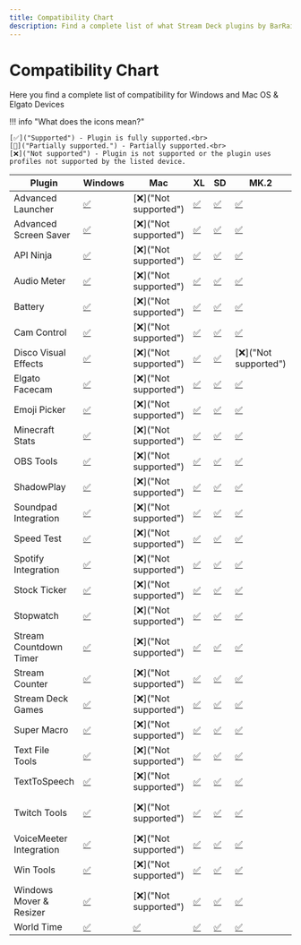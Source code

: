 ```yaml
---
title: Compatibility Chart
description: Find a complete list of what Stream Deck plugins by BarRaider is supported on your Elgato device for both Windows and Mac and see if ur system is supported!
---
```


<style>
.md-typeset table:not([class]) th {
    min-width: 0rem;
}
</style>
# Compatibility Chart
Here you find a complete list of compatibility for Windows and Mac OS & Elgato Devices

!!! info "What does the icons mean?"

    [✅]("Supported") - Plugin is fully supported.<br>
    [🔅]("Partially supported.") - Partially supported.<br>
    [❌]("Not supported") - Plugin is not supported or the plugin uses profiles not supported by the listed device.

| Plugin                  | Windows | Mac | XL  | SD  | MK.2 | Mini | Plus | Pedal | Mobile |
| ----------------------- | ------- | --- | --- | --- | ---- | ---- | ---- | ----- | ------ |
| Advanced Launcher       | [✅]("Supported")    | [❌]("Not supported")| [✅]("Supported")| [✅]("Supported")| [✅]("Supported") | [✅]("Supported") | [✅]("Supported") | [✅]("Supported")  | [✅]("Supported")  |
| Advanced Screen Saver   | [✅]("Supported")    | [❌]("Not supported")| [✅]("Supported")| [✅]("Supported")| [✅]("Supported") | [✅]("Supported") | [✅]("Supported") | [✅]("Supported")  | [✅]("Supported")  |
| API Ninja               | [✅]("Supported")    | [❌]("Not supported")| [✅]("Supported")| [✅]("Supported")| [✅]("Supported") | [✅]("Supported") | [✅]("Supported") | [✅]("Supported")  | [✅]("Supported")  |
| Audio Meter             | [✅]("Supported")    | [❌]("Not supported")| [✅]("Supported")| [✅]("Supported")| [✅]("Supported") | [✅]("Supported") | [✅]("Supported") | [✅]("Supported")  | [✅]("Supported")  |
| Battery                 | [✅]("Supported")    | [❌]("Not supported")| [✅]("Supported")| [✅]("Supported")| [✅]("Supported") | [✅]("Supported") | [✅]("Supported") | [✅]("Supported")  | [✅]("Supported")  |
| Cam Control             | [✅]("Supported")    | [❌]("Not supported")| [✅]("Supported")| [✅]("Supported")| [✅]("Supported") | [✅]("Supported") | [✅]("Supported") | [✅]("Supported")  | [✅]("Supported")  |
| Disco Visual Effects    | [✅]("Supported")    | [❌]("Not supported")| [✅]("Supported")| [✅]("Supported")| [❌]("Not supported") | [✅]("Supported") | [❌]("Not supported") | [❌]("Not supported")  | [❌]("Not supported")  |
| Elgato Facecam          | [✅]("Supported")    | [❌]("Not supported")| [✅]("Supported")| [✅]("Supported")| [✅]("Supported") | [✅]("Supported") | [✅]("Supported") | [✅]("Supported")  | [✅]("Supported")  |
| Emoji Picker            | [✅]("Supported")    | [❌]("Not supported")| [✅]("Supported")| [✅]("Supported")| [✅]("Supported") | [✅]("Supported") | [✅]("Supported") | [✅]("Supported")  | [✅]("Supported")  |
| Minecraft Stats         | [✅]("Supported")    | [❌]("Not supported")| [✅]("Supported")| [✅]("Supported")| [✅]("Supported") | [✅]("Supported") | [✅]("Supported") | [✅]("Supported")  | [✅]("Supported")  |
| OBS Tools               | [✅]("Supported")    | [❌]("Not supported")| [✅]("Supported")| [✅]("Supported")| [✅]("Supported") | [✅]("Supported") | [✅]("Supported") | [✅]("Supported")  | [✅]("Supported")  |
| ShadowPlay              | [✅]("Supported")    | [❌]("Not supported")| [✅]("Supported")| [✅]("Supported")| [✅]("Supported") | [✅]("Supported") | [✅]("Supported") | [✅]("Supported")  | [✅]("Supported")  |
| Soundpad Integration    | [✅]("Supported")    | [❌]("Not supported")| [✅]("Supported")| [✅]("Supported")| [✅]("Supported") | [✅]("Supported") | [✅]("Supported") | [✅]("Supported")  | [✅]("Supported")  |
| Speed Test              | [✅]("Supported")    | [❌]("Not supported")| [✅]("Supported")| [✅]("Supported")| [✅]("Supported") | [✅]("Supported") | [✅]("Supported") | [✅]("Supported")  | [✅]("Supported")  |
| Spotify Integration     | [✅]("Supported")    | [❌]("Not supported")| [✅]("Supported")| [✅]("Supported")| [✅]("Supported") | [✅]("Supported") | [✅]("Supported") | [✅]("Supported")  | [✅]("Supported")  |
| Stock Ticker            | [✅]("Supported")    | [❌]("Not supported")| [✅]("Supported")| [✅]("Supported")| [✅]("Supported") | [✅]("Supported") | [✅]("Supported") | [✅]("Supported")  | [✅]("Supported")  |
| Stopwatch               | [✅]("Supported")    | [❌]("Not supported")| [✅]("Supported")| [✅]("Supported")| [✅]("Supported") | [✅]("Supported") | [✅]("Supported") | [✅]("Supported")  | [✅]("Supported")  |
| Stream Countdown Timer  | [✅]("Supported")    | [❌]("Not supported")| [✅]("Supported")| [✅]("Supported")| [✅]("Supported") | [✅]("Supported") | [✅]("Supported") | [✅]("Supported")  | [✅]("Supported")  |
| Stream Counter          | [✅]("Supported")    | [❌]("Not supported")| [✅]("Supported")| [✅]("Supported")| [✅]("Supported") | [✅]("Supported") | [✅]("Supported") | [✅]("Supported")  | [✅]("Supported")  |
| Stream Deck Games       | [✅]("Supported")    | [❌]("Not supported")| [✅]("Supported")| [✅]("Supported")| [✅]("Supported") | [✅]("Supported") | [❌]("Not supported") | [❌]("Not supported")  | [❌]("Not supported")  |
| Super Macro             | [✅]("Supported")    | [❌]("Not supported")| [✅]("Supported")| [✅]("Supported")| [✅]("Supported") | [✅]("Supported") | [✅]("Supported") | [✅]("Supported")  | [✅]("Supported")  |
| Text File Tools         | [✅]("Supported")    | [❌]("Not supported")| [✅]("Supported")| [✅]("Supported")| [✅]("Supported") | [✅]("Supported") | [✅]("Supported") | [✅]("Supported")  | [✅]("Supported")  |
| TextToSpeech            | [✅]("Supported")    | [❌]("Not supported")| [✅]("Supported")| [✅]("Supported")| [✅]("Supported") | [✅]("Supported") | [✅]("Supported") | [✅]("Supported")  | [✅]("Supported")  |
| Twitch Tools            | [✅]("Supported")    | [❌]("Not supported")| [✅]("Supported")| [✅]("Supported")| [✅]("Supported") | [✅]("Supported") | [🔅]("Partially supported") | [❌]("Not supported")  | [❌]("Not supported")  |
| VoiceMeeter Integration | [✅]("Supported")    | [❌]("Not supported")| [✅]("Supported")| [✅]("Supported")| [✅]("Supported") | [✅]("Supported") | [✅]("Supported") | [✅]("Supported")  | [✅]("Supported")  |
| Win Tools               | [✅]("Supported")    | [❌]("Not supported")| [✅]("Supported")| [✅]("Supported")| [✅]("Supported") | [✅]("Supported") | [❌]("Not supported") | [❌]("Not supported")  | [❌]("Not supported")  |
| Windows Mover & Resizer | [✅]("Supported")    | [❌]("Not supported")| [✅]("Supported")| [✅]("Supported")| [✅]("Supported") | [✅]("Supported") | [✅]("Supported") | [✅]("Supported")  | [✅]("Supported")  |
| World Time              | [✅]("Supported")    | [✅]("Supported")| [✅]("Supported")| [✅]("Supported")| [✅]("Supported") | [✅]("Supported") | [✅]("Supported") | [✅]("Supported")  | [✅]("Supported")  |